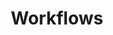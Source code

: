 ---
# This topic lives at
# https://digital.gov/topics/workflows

# Topic Title
title: "Workflows"

# description — keep it short and clear
# summary: ""

# Weight
weight: 1

# For more information on managing topics,
# see https://github.com/GSA/digitalgov.gov/wiki/topics
---